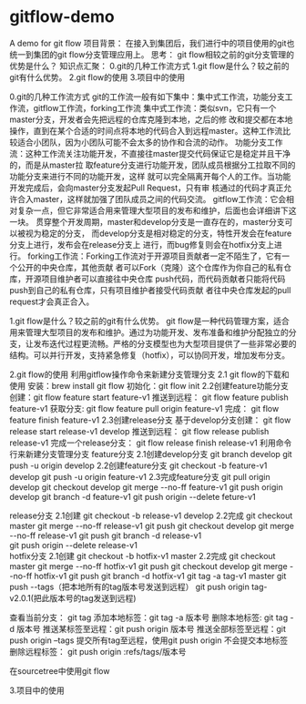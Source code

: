 # gitflow-demo
A demo for git flow
项目背景：
在接入到集团后，我们进行中的项目使用的git也统一到集团的git flow分支管理应用上。
思考：
git flow相较之前的git分支管理的优势是什么？
知识点汇聚：
0.git的几种工作流方式
1.git flow是什么？较之前的git有什么优势。
2.git flow的使用
3.项目中的使用

0.git的几种工作流方式
git的工作流一般有如下集中：集中式工作流，功能分支工作流，gitflow工作流，forking工作流
集中式工作流：类似svn，它只有一个master分支，开发者会先把远程的仓库克隆到本地，之后的修 改和提交都在本地操作，直到在某个合适的时间点将本地的代码合入到远程master。这种工作流比 较适合小团队，因为小团队可能不会太多的协作和合流的动作。
功能分支工作流：这种工作流关注功能开发，不直接往master提交代码保证它是稳定并且干净的，而是从master拉 取feature分支进行功能开发，团队成员根据分工拉取不同的功能分支来进行不同的功能开发，这样 就可以完全隔离开每个人的工作。当功能开发完成后，会向master分支发起Pull Request，只有审 核通过的代码才真正允许合入master，这样就加强了团队成员之间的代码交流。
gitflow工作流：它会相对复杂一点，但它非常适合用来管理大型项目的发布和维护，后面也会详细讲下这一块。 贯穿整个开发周期，master和develop分支是一直存在的，master分支可以被视为稳定的分支， 而develop分支是相对稳定的分支，特性开发会在feature分支上进行，发布会在release分支上 进行，而bug修复则会在hotfix分支上进行。
forking工作流：Forking工作流对于开源项目贡献者一定不陌生了，它有一个公开的中央仓库，其他贡献 者可以Fork（克隆）这个仓库作为你自己的私有仓库，开源项目维护者可以直接往中央仓库 push代码，而代码贡献者只能将代码push到自己的私有仓库，只有项目维护者接受代码贡献 者往中央仓库发起的pull request才会真正合入。

1.git flow是什么？较之前的git有什么优势。
git flow是一种代码管理方案，适合用来管理大型项目的发布和维护。通过为功能开发、发布准备和维护分配独立的分支，让发布迭代过程更流畅。严格的分支模型也为大型项目提供了一些非常必要的结构。可以并行开发，支持紧急修复（hotfix），可以协同开发，增加发布分支。



2.git flow的使用
利用gitflow操作命令来新建分支管理分支
2.1 git flow的下载和使用 
安装：brew install git flow 
初始化：git flow init
2.2创建feature功能分支
创建：git flow feature start feature-v1
推送到远程： git flow feature publish  feature-v1
获取分支:  git flow feature pull origin feature-v1
完成： git flow feature finish feature-v1
2.3创建release分支
基于develop分支创建：  git flow release start release-v1 develop
推送到远程： git flow release publish release-v1
完成一个release分支： git flow release finish release-v1
利用命令行来新建分支管理分支
feature分支
2.1创建develop分支
git branch develop
git push -u origin develop
2.2创建feature分支
git checkout -b feature-v1 develop
git push -u origin feature-v1
2.3完成feature分支
git pull origin develop
git checkout develop
git merge --no-ff feature-v1
git push origin develop
git branch -d feature-v1
git push origin --delete feture-v1

release分支
2.1创建
git checkout -b release-v1 develop
2.2完成
git checkout master
git merge --no-ff release-v1
git push
git checkout develop
git merge --no-ff release-v1
git push
git branch -d release-v1  
git push origin --delete release-v1  
hotfix分支
2.1创建
git checkout -b hotfix-v1 master
2.2完成
git checkout master 
git merge --no-ff hotfix-v1 
git push
git checkout develop
git merge --no-ff hotfix-v1
git push
git branch -d hotfix-v1
git tag -a tag-v1 master
git push --tags（把本地所有的tag版本号发送到远程）
git push origin tag-v2.0.1(把此版本号的tag发送到远程)

查看当前分支： git tag 
添加本地标签：git tag -a 版本号 
删除本地标签: git tag -d 版本号 
推送某标签至远程：git push origin 版本号 
推送全部标签至远程：git push origin –tags 提交所有tag至远程，使用git push origin 不会提交本地标签 
删除远程标签： git push origin :refs/tags/版本号

在sourcetree中使用git flow

3.项目中的使用


